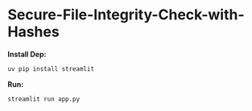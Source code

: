 # Secure-File-Integrity-Check-with-Hashes

**Install Dep:**

```sh
uv pip install streamlit
```

**Run:**

```sh
streamlit run app.py
```
